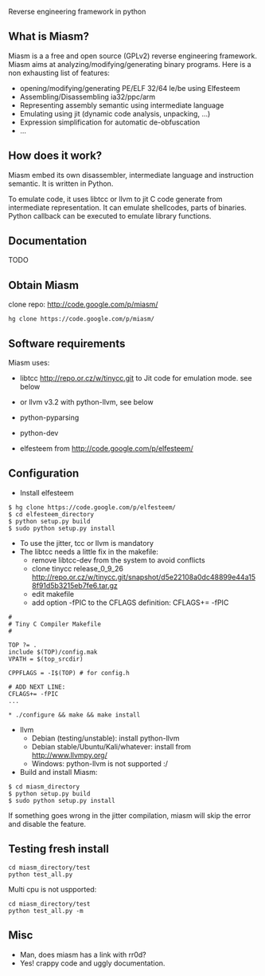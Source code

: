 Reverse engineering framework in python


## What is Miasm? ##
Miasm is a a free and open source (GPLv2) reverse engineering framework.
Miasm aims at analyzing/modifying/generating binary programs. Here is
a non exhausting list of features:
  * opening/modifying/generating PE/ELF 32/64 le/be using Elfesteem
  * Assembling/Disassembling ia32/ppc/arm
  * Representing assembly semantic using intermediate language
  * Emulating using jit (dynamic code analysis, unpacking, ...)
  * Expression simplification for automatic de-obfuscation
  * ...

## How does it work? ##
Miasm embed its own disassembler, intermediate language and
instruction semantic. It is written in Python.

To emulate code, it uses libtcc or llvm to jit C code generate from intermediate
representation. It can emulate shellcodes, parts of binaries. Python callback
can be executed to emulate library functions.

## Documentation ##
TODO

## Obtain Miasm ##
clone repo: http://code.google.com/p/miasm/
```
hg clone https://code.google.com/p/miasm/
```
## Software requirements ##
Miasm uses:

  * libtcc http://repo.or.cz/w/tinycc.git to Jit code for emulation mode. see below

  * or llvm v3.2 with python-llvm, see below

  * python-pyparsing

  * python-dev

  * elfesteem from http://code.google.com/p/elfesteem/

## Configuration ##
  * Install elfesteem
```
$ hg clone https://code.google.com/p/elfesteem/
$ cd elfesteem_directory
$ python setup.py build
$ sudo python setup.py install
```
  * To use the jitter, tcc or llvm is mandatory
  * The libtcc needs a little fix in the makefile:
    * remove libtcc-dev from the system to avoid conflicts
    * clone tinycc release\_0\_9\_26
http://repo.or.cz/w/tinycc.git/snapshot/d5e22108a0dc48899e44a158f91d5b3215eb7fe6.tar.gz
    * edit makefile
    * add option -fPIC to the CFLAGS definition: CFLAGS+= -fPIC
```
#
# Tiny C Compiler Makefile
#

TOP ?= .
include $(TOP)/config.mak
VPATH = $(top_srcdir)

CPPFLAGS = -I$(TOP) # for config.h

# ADD NEXT LINE:
CFLAGS+= -fPIC
...
```
    * ./configure && make && make install
  * llvm
    * Debian (testing/unstable): install python-llvm
    * Debian stable/Ubuntu/Kali/whatever: install from http://www.llvmpy.org/
    * Windows: python-llvm is not supported :/
  * Build and install Miasm:
```
$ cd miasm_directory
$ python setup.py build
$ sudo python setup.py install
```

If something goes wrong in the jitter compilation, miasm will skip the error and disable the feature.

## Testing fresh install ##
```
cd miasm_directory/test
python test_all.py
```

Multi cpu is not uspported:
```
cd miasm_directory/test
python test_all.py -m
```

## Misc ##
  * Man, does miasm has a link with rr0d?
  * Yes! crappy code and uggly documentation.